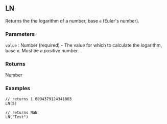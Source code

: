 ## LN

Returns the the logarithm of a number, base `e` (Euler's number).

### Parameters
`value` : Number (required) - The value for which to calculate the logarithm, base `e`. Must be a positive number.

### Returns
Number

### Examples
```
// returns 1.6094379124341003
LN(5)
```

```
// returns NaN
LN("Test")
```